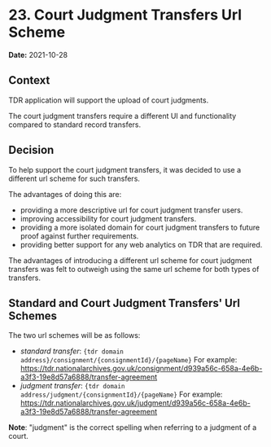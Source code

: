 # 23. Court Judgment Transfers Url Scheme 

**Date:** 2021-10-28

## Context

TDR application will support the upload of court judgments. 

The court judgment transfers require a different UI and functionality compared to standard record transfers.

## Decision

To help support the court judgment transfers, it was decided to use a different url scheme for such transfers.

The advantages of doing this are:
* providing a more descriptive url for court judgment transfer users.
* improving accessibility for court judgment transfers.
* providing a more isolated domain for court judgment transfers to future proof against further requirements.
* providing better support for any web analytics on TDR that are required.

The advantages of introducing a different url scheme for court judgment transfers was felt to outweigh using the same url scheme for both types of transfers.

## Standard and Court Judgment Transfers' Url Schemes

The two url schemes will be as follows:
* *standard transfer*: `{tdr domain address}/consignment/{consignmentId}/{pageName}`
  For example: https://tdr.nationalarchives.gov.uk/consignment/d939a56c-658a-4e6b-a3f3-19e8d57a6888/transfer-agreement
* *judgment transfer*: `{tdr domain address/judgment/{consignmentId}/{pageName}`
  For example: https://tdr.nationalarchives.gov.uk/judgment/d939a56c-658a-4e6b-a3f3-19e8d57a6888/transfer-agreement
  
**Note**: "judgment" is the correct spelling when referring to a judgment of a court.
